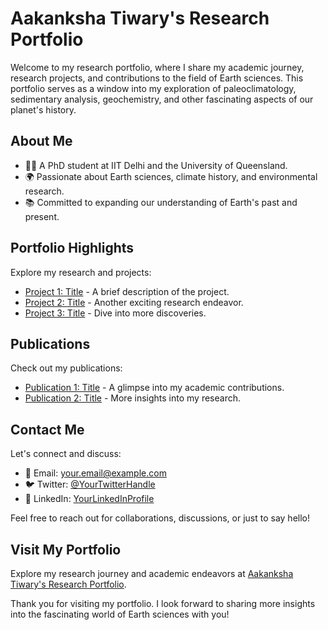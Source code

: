 # Aakanksha Tiwary's Research Portfolio

Welcome to my research portfolio, where I share my academic journey, research projects, and contributions to the field of Earth sciences. This portfolio serves as a window into my exploration of paleoclimatology, sedimentary analysis, geochemistry, and other fascinating aspects of our planet's history.

## About Me

- 👩‍🎓 A PhD student at IIT Delhi and the University of Queensland.
- 🌍 Passionate about Earth sciences, climate history, and environmental research.
- 📚 Committed to expanding our understanding of Earth's past and present.

## Portfolio Highlights

Explore my research and projects:

- [Project 1: Title](link-to-project1) - A brief description of the project.
- [Project 2: Title](link-to-project2) - Another exciting research endeavor.
- [Project 3: Title](link-to-project3) - Dive into more discoveries.

## Publications

Check out my publications:

- [Publication 1: Title](link-to-publication1) - A glimpse into my academic contributions.
- [Publication 2: Title](link-to-publication2) - More insights into my research.

## Contact Me

Let's connect and discuss:

- 📧 Email: [your.email@example.com](mailto:your.email@example.com)
- 🐦 Twitter: [@YourTwitterHandle](https://twitter.com/YourTwitterHandle)
- 💼 LinkedIn: [YourLinkedInProfile](https://www.linkedin.com/in/YourLinkedInProfile/)

Feel free to reach out for collaborations, discussions, or just to say hello!

## Visit My Portfolio

Explore my research journey and academic endeavors at [Aakanksha Tiwary's Research Portfolio](https://atiwary17.github.io/Research-portfolio/).

Thank you for visiting my portfolio. I look forward to sharing more insights into the fascinating world of Earth sciences with you!
